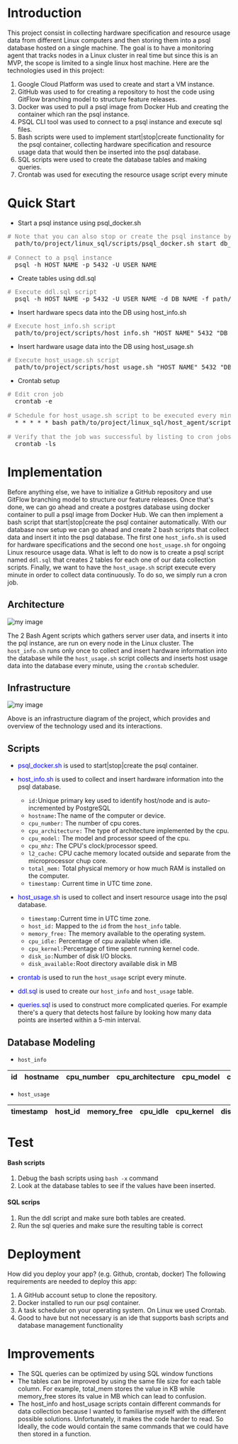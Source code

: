 # Introduction
This project consist in collecting hardware specification and resource usage data from different Linux computers and then storing them into a psql database hosted on a single machine. The goal is to have a monitoring agent that tracks nodes in a Linux cluster in real time but since this is an MVP,
the scope is limited to a single linux host machine. Here are the technologies used in this project:
1. Google Cloud Platform was used to create and start a VM instance.
2. GitHub was used to for creating a repository to host the code using GitFlow branching model to structure feature releases.
3. Docker was used to pull a psql image from Docker Hub and creating the container which ran the psql instance.
4. PSQL CLI tool was used to connect to a psql instance and execute sql files.
5. Bash scripts were used to implement start|stop|create functionality for the psql container, collecting hardware specification and resource usage data that would then be inserted into the psql database.
6. SQL scripts were used to create the database tables and making queries.
7. Crontab was used for executing the resource usage script every minute 

# Quick Start
- Start a psql instance using psql_docker.sh
<pre>
<span style="color:gray"># Note that you can also stop or create the psql instance by changing the first CLI argument to either start or stop</span>
  path/to/project/linux_sql/scripts/psql_docker.sh start db_username db_password   

<span style="color:gray"># Connect to a psql instance</span>
  psql -h HOST_NAME -p 5432 -U USER_NAME
</pre>
- Create tables using ddl.sql
<pre>
<span style="color:gray"># Execute ddl.sql script</span>
  psql -h HOST_NAME -p 5432 -U USER_NAME -d DB_NAME -f path/to/project/sql/ddl.sql
</pre>
- Insert hardware specs data into the DB using host_info.sh
<pre>
<span style="color:gray"># Execute host_info.sh script</span>
  path/to/project/scripts/host_info.sh "HOST_NAME" 5432 "DB_NAME" "USER_NAME" "PASSWORD"
</pre>
- Insert hardware usage data into the DB using host_usage.sh
<pre>
<span style="color:gray"># Execute host_usage.sh script</span>
  path/to/project/scripts/host_usage.sh "HOST_NAME" 5432 "DB_NAME" "USER_NAME" "PASSWORD"
</pre>
- Crontab setup
<pre>
<span style="color:gray"># Edit cron job</span>
  crontab -e

<span style="color:gray"># Schedule for host_usage.sh script to be executed every minute and store the result into a host_usage log file</span>
  * * * * * bash path/to/project/linux_sql/host_agent/scripts/host_usage.sh "HOST_NAME" 5432 "DB_NAME" "USER_NAME" "PASSWORD" > /tmp/host_usage.log
  
<span style="color:gray"># Verify that the job was successful by listing to cron jobs</span>
  crontab -ls
</pre>

# Implementation
Before anything else, we have to initialize a GitHub repository and use GitFlow branching model to structure our feature releases. Once that's done, we can go ahead and create a postgres database using docker container to pull a psql image from
Docker Hub. We can then implement a bash script that start|stop|create the psql container automatically. With our database now setup we can go ahead and create 2 bash scripts that collect data and insert it into the psql database.
The first one `host_info.sh` is used for hardware specifications and the second one `host_usage.sh` for ongoing Linux resource usage data. What is left to do now is to create a psql script named `ddl.sql` that creates 2 tables for each one of our data collection scripts.
Finally, we want to have the `host_usage.sh` script execute every minute in order to collect data continuously. To do so, we simply run a cron job. 

## Architecture
![my image](./assets/Architecture.drawio.png)

The 2 Bash Agent scripts which gathers server user data, and inserts it into the pql instance, are run on every node in the Linux cluster. The `host_info.sh` runs only once to collect and insert hardware information into the database while the `host_usage.sh` script collects and inserts host usage data 
into the database every minute, using the `crontab` scheduler.
## Infrastructure
![my image](./assets/Infrastructure.drawio.png)

Above is an infrastructure diagram of the project, which provides and overview of the technology used and its interactions.

## Scripts
- <span style="color:blue">psql_docker.sh</span> is used to start|stop|create the psql container.
- <span style="color:blue">host_info.sh</span> is used to collect and insert hardware information into the psql database.
    - `id:`Unique primary key used to identify host/node and is auto-incremented by PostgreSQL 
    - `hostname:`The name of the computer or device.
    - `cpu_number:` The number of cpu cores.
    - `cpu_architecture:` The type of architecture implemented by the cpu.
    - `cpu_model:` The model and processor speed of the cpu.
    - `cpu_mhz:` The CPU's clock/processor speed.
    - `l2_cache:` CPU cache memory located outside and separate from the microprocessor chup core.
    - `total_mem:` Total physical memory or how much RAM is installed on the computer.
    - `timestamp:` Current time in UTC time zone.
- <span style="color:blue">host_usage.sh </span> is used to collect and insert resource usage into the psql database.
    - `timestamp:`Current time in UTC time zone.
    - `host_id:` Mapped to the `id` from the `host_info` table.
    - `memory_free:` The memory available to the operating system.
    - `cpu_idle:` Percentage of cpu available when idle.
    - `cpu_kernel:`Percentage of time spent running kernel code. 
    - `disk_io:`Number of disk I/O blocks.
    - `disk_available:`Root directory available disk in MB
- <span style="color:blue">crontab </span> is used to run the `host_usage` script every minute.

- <span style="color:blue">ddl.sql </span> is used to create our `host_info` and `host_usage` table.

- <span style="color:blue">queries.sql </span> is used to construct more complicated queries. For example there's a query that detects host failure by looking how many data points are inserted within a 5-min interval.


## Database Modeling
- `host_info`

| id  |hostname|cpu_number|cpu_architecture|cpu_model|cpu_mhz|l2_cache|total_mem|timestamp|
|:---:|:------:|:--------:|:--------------:|:-------:|:-----:|:------:|:-------:|:-------:|

- `host_usage`

|timestamp|host_id|memory_free|cpu_idle|cpu_kernel|disk_io|disk_available|
|:-------:|:-----:|:---------:|:------:|:--------:|:-----:|:------------:|

# Test
#### Bash scripts
1. Debug the bash scripts using `bash -x` command
2. Look at the database tables to see if the values have been inserted.
#### SQL scrips
1. Run the ddl script and make sure both tables are created.
2. Run the sql queries and make sure the resulting table is correct

# Deployment
How did you deploy your app? (e.g. Github, crontab, docker)
The following requirements are needed to deploy this app:
1. A GitHub account setup to clone the repository.
2. Docker installed to run our psql container.
3. A task scheduler on your operating system. On Linux we used Crontab.
4. Good to have but not necessary is an ide that supports bash scripts and database management functionality

# Improvements
- The SQL queries can be optimized by using SQL window functions
- The tables can be improved by using the same file size for each table column. For example, total_mem stores the value in KB while memory_free stores its value in MB which can lead to confusion.
- The host_info and host_usage scripts contain different commands for data collection because I wanted to familiarise myself with the different possible solutions. Unfortunately, it makes the code harder to read. So Ideally, the code would contain the same commands that we
could have then stored in a function.
